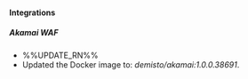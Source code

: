 
#### Integrations
##### Akamai WAF
- %%UPDATE_RN%%
- Updated the Docker image to: *demisto/akamai:1.0.0.38691*.
